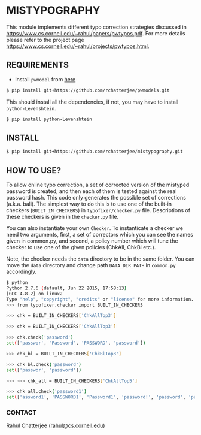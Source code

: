 # MISTYPOGRAPHY
This module implements different typo correction strategies discussed
in https://www.cs.cornell.edu/~rahul/papers/pwtypos.pdf.
For more details please refer to the project page https://www.cs.cornell.edu/~rahul/projects/pwtypos.html.

## REQUIREMENTS
* Install `pwmodel` from [here](https://github.com/rchatterjee/pwmodels.git)
```bash
$ pip install git+https://github.com/rchatterjee/pwmodels.git
```
   This should install all the dependencies, if not, you may have to
   install `python-Levenshtein`.
```bash
$ pip install python-Levenshtein
```

## INSTALL

```bash
$ pip install git+https://github.com/rchatterjee/mistypography.git
```

## HOW TO USE?  

To allow online typo correction, a set of corrected version of the
mistyped password is created, and then each of them is tested against
the real password hash. This code only generates the possible set of
corrections (a.k.a. ball).  The simplest way to do this is to use one
of the built-in checkers (`BUILT_IN_CHECKERS`) in
`typofixer/checker.py` file. Descriptions of these checkers is given
in the `checker.py` file. 
 
 You can also instantiate your own `Checker`. To instanticate a
 checker we need two arguments, first, a set of correctors which you
 can see the names given in common.py, and second, a policy number
 which will tune the checker to use one of the given policies (ChkAll,
 ChkBl etc.).

Note, the checker needs the `data` directory to be in the same
folder. You can move the `data` directory and change path
`DATA_DIR_PATH` in `common.py` accordingly.

```bash
$ python
Python 2.7.6 (default, Jun 22 2015, 17:58:13) 
[GCC 4.8.2] on linux2
Type "help", "copyright", "credits" or "license" for more information.
>>> from typofixer.checker import BUILT_IN_CHECKERS

>>> chk = BUILT_IN_CHECKERS['ChkAllTop3']

>>> chk = BUILT_IN_CHECKERS['ChkAllTop3'] 

>>> chk.check('password')
set(['passwor', 'Password', 'PASSWORD', 'password'])

>>> chk_bl = BUILT_IN_CHECKERS['ChkBlTop3']

>>> chk_bl.check('password')
set(['passwor', 'password'])

>>> >>> chk_all = BUILT_IN_CHECKERS['ChkAllTop5']

>>> chk_all.check('password1')
set(['assword1', 'PASSWORD1', 'Password1', 'password!', 'password', 'password1'])

```



### CONTACT
Rahul Chatterjee (rahul@cs.cornell.edu)
